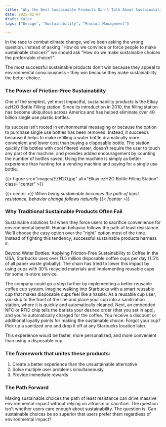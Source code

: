 ```yaml
---
title: "Why the Best Sustainable Products Don't Talk About Sustainability"
date: 2025-02-07
draft: false
tags: ["Design", "Sustainability", "Product Management"]

---
```

In the race to combat climate change, we've been asking the wrong question. Instead of asking "How do we convince or force people to make sustainable choices?" we should ask "How do we make sustainable choices the preferrable choice?" 

The most successful sustainable products don’t win because they appeal to environmental consciousness – they win because they make sustainability the better choice. 

### The Power of Friction-Free Sustainability
One of the simplest, yet most impactful, sustainability products is the Elkay ezH2O Bottle Filling station. Since its introduction in 2010, the filling station has become ubiquitous across America and has helped eliminate over 40 billion single use plastic bottles.

Its success isn’t rooted in environmental messaging or because the option to purchase single use bottles has been removed. Instead, it succeeds because it helps to make refilling a water bottle dramatically more convenient and lower cost than buying a disposable bottle. The station quickly fills bottles with cool filtered water, doesn’t require the user to touch any part of the machine, and provides added encouragement by counting the number of bottles saved. Using the machine is simply as better experience than hunting for a vending machine and paying for a single use bottle. 

{{< figure src="images/EZH2O.jpg" alt="Elkay ezH2O Bottle Filling Station" class="center" >}}

{{< center >}}
*When being sustainable becomes the path of least resistance, behavior change follows naturally*
{{< /center >}}


### Why Traditional Sustainable Products Often Fail
Sustainable solutions fail when they force users to sacrifice convenience for environmental benefit. Human behavior follows the path of least resistance. We'll choose the easy option over the "right" option most of the time. Instead of fighting this tendency, successful sustainable products harness it.

Beyond Water Bottles: Applying Friction-Free Sustainability to Coffee
In the USA, Starbucks uses over 11.5 million disposable coffee cups per day (1.5% of all paper waste globally). The chain has tried to lower this impact by using cups with 30% recycled materials and implementing reusable cups for some in-store service.  

The company could go a step further by implementing a better reusable coffee cup system. Imagine walking into Starbucks with a smart reusable cup that makes disposable cups feel like a hassle: As a reusable cup user, you skip to the front of the line and place your cup into a sanitization station, where it is quickly and automatically cleaned. Next, an embedded NFC or RFID chip tells the barista your desired order (that you set in app), and you’re automatically charged for the coffee. You receive a discount or additional loyalty points for making the sustainable choice. Forgot your cup? Pick up a sanitized one and drop it off at any Starbucks location later. 

This experience would be faster, more personalized, and more convenient than using a disposable cup.

### The framework that unites these products:
1.	Create a better experience than the unsustainable alternative
2.	Solve multiple user problems simultaneously
3.	Provide immediate rewards

### The Path Forward
Making sustainable choices the path of least resistance can drive massive environmental impact without relying on altruism or sacrifice. The question isn't whether users care enough about sustainability. The question is: Can sustainable choices be so superior that users prefer them regardless of environmental impact? 


